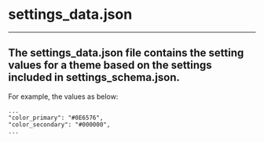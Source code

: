 # settings\_data.json

---
  The settings_data.json file contains the setting values for a theme based on
  the settings included in settings_schema.json.
---

For example, the values as below:

```
...
"color_primary": "#0E6576",
"color_secondary": "#000000",
...
```
